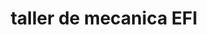 ---
title: "taller de mecanica EFI"
url: /comayagueela/taller-de-mecanica-efi/
shop: Autowerkstatt
---